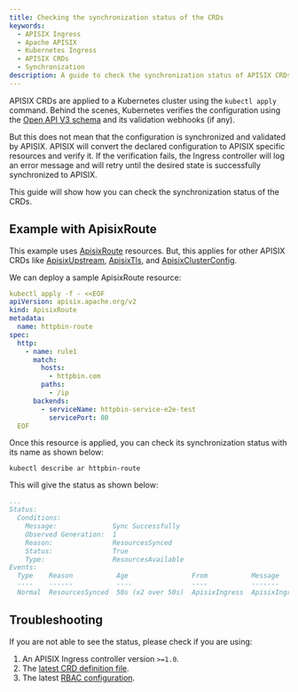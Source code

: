 ```yaml
---
title: Checking the synchronization status of the CRDs
keywords:
  - APISIX Ingress
  - Apache APISIX
  - Kubernetes Ingress
  - APISIX CRDs
  - Synchronization
description: A guide to check the synchronization status of APISIX CRDs.
---
```

<!--
#
# Licensed to the Apache Software Foundation (ASF) under one or more
# contributor license agreements.  See the NOTICE file distributed with
# this work for additional information regarding copyright ownership.
# The ASF licenses this file to You under the Apache License, Version 2.0
# (the "License"); you may not use this file except in compliance with
# the License.  You may obtain a copy of the License at
#
#     http://www.apache.org/licenses/LICENSE-2.0
#
# Unless required by applicable law or agreed to in writing, software
# distributed under the License is distributed on an "AS IS" BASIS,
# WITHOUT WARRANTIES OR CONDITIONS OF ANY KIND, either express or implied.
# See the License for the specific language governing permissions and
# limitations under the License.
#
-->

APISIX CRDs are applied to a Kubernetes cluster using the `kubectl apply` command. Behind the scenes, Kubernetes verifies the configuration using the [Open API V3 schema](https://swagger.io/specification/) and its validation webhooks (if any).

But this does not mean that the configuration is synchronized and validated by APISIX. APISIX will convert the declared configuration to APISIX specific resources and verify it. If the verification fails, the Ingress controller will log an error message and will retry until the desired state is successfully synchronized to APISIX.

This guide will show how you can check the synchronization status of the CRDs.

## Example with ApisixRoute

This example uses [ApisixRoute](https://apisix.apache.org/docs/ingress-controller/references/apisix_route_v2) resources. But, this applies for other APISIX CRDs like [ApisixUpstream](https://apisix.apache.org/docs/ingress-controller/references/apisix_upstream), [ApisixTls](https://apisix.apache.org/docs/ingress-controller/references/apisix_tls_v2), and [ApisixClusterConfig](https://apisix.apache.org/docs/ingress-controller/references/apisix_cluster_config_v2).

We can deploy a sample ApisixRoute resource:

```yaml
kubectl apply -f - <<EOF
apiVersion: apisix.apache.org/v2
kind: ApisixRoute
metadata:
  name: httpbin-route
spec:
  http:
    - name: rule1
      match:
        hosts:
          - httpbin.com
        paths:
          - /ip
      backends:
        - serviceName: httpbin-service-e2e-test
          servicePort: 80
  EOF
```

Once this resource is applied, you can check its synchronization status with its name as shown below:

```shell
kubectl describe ar httpbin-route
```

This will give the status as shown below:

```yaml title="output"
...
Status:
  Conditions:
    Message:              Sync Successfully
    Observed Generation:  1
    Reason:               ResourcesSynced
    Status:               True
    Type:                 ResourcesAvailable
Events:
  Type    Reason           Age                From           Message
  ----    ------           ----               ----           -------
  Normal  ResourcesSynced  50s (x2 over 50s)  ApisixIngress  ApisixIngress synced successfully
```

## Troubleshooting

If you are not able to see the status, please check if you are using:

1. An APISIX Ingress controller version `>=1.0`.
2. The [latest CRD definition file](https://github.com/apache/apisix-ingress-controller/tree/master/samples/deploy/crd/v1).
3. The latest [RBAC configuration](https://github.com/apache/apisix-ingress-controller/tree/master/samples/deploy/rbac).

